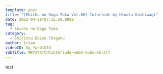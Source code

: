 ```yaml
---
template: post
title: "[Ebichu no Doga Toka Vol.86] Interlude by Hinata Kashiwagi"
date: 2022-04-28T07:15:59.889Z
tag:
  - Ebichu no Doga Toka
category:
  - Shiritsu Ebisu Chugaku
author: Irsan
videoID: Dg_Ywrb1QfQ
subTitle: 柏木ひなたのinterlude-webm-subs-86.srt
---
```

test